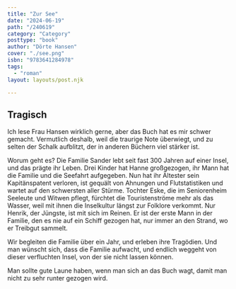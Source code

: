 ```yaml
---
title: "Zur See"
date: "2024-06-19"
path: "/240619"
category: "Category"
posttype: "book"
author: "Dörte Hansen"
cover: "./see.png"
isbn: "9783641284978"
tags:
  - "roman"
layout: layouts/post.njk

---
```

## Tragisch

Ich lese Frau Hansen wirklich gerne, aber das Buch hat es mir schwer gemacht. Vermutlich deshalb, weil die traurige Note überwiegt, und zu selten der Schalk aufblitzt, der in anderen Büchern viel stärker ist.

Worum geht es? Die Familie Sander lebt seit fast 300 Jahren auf einer Insel, und das prägte ihr Leben. Drei Kinder hat Hanne großgezogen,  ihr Mann hat die Familie und die Seefahrt aufgegeben. Nun hat ihr Ältester sein Kapitänspatent verloren, ist gequält von Ahnungen und Flutstatistiken und wartet auf den schwersten aller Stürme. Tochter Eske, die im Seniorenheim Seeleute und Witwen pflegt, fürchtet die Touristenströme mehr als das Wasser, weil mit ihnen die Inselkultur längst zur Folklore verkommt. Nur Henrik, der Jüngste, ist mit sich im Reinen. Er ist der erste Mann in der Familie, den es nie auf ein Schiff gezogen hat, nur immer an den Strand, wo er Treibgut sammelt.

Wir begleiten die Familie über ein Jahr, und erleben ihre Tragödien. Und man wünscht sich, dass die Familie aufwacht, und endlich weggeht von dieser verfluchten Insel, von der sie nicht lassen können.

Man sollte gute Laune haben, wenn man sich an das Buch wagt, damit man nicht zu sehr runter gezogen wird.
